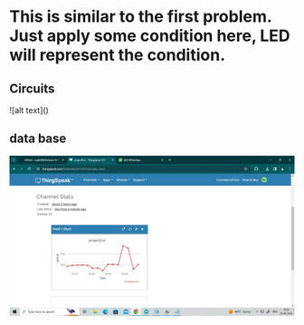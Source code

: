 <h1>This is similar to the first problem. Just apply some condition here, LED will represent the condition.</h1>

<h2>Circuits </h2>
![alt text](<WhatsApp Image 2024-04-20 at 20.33.00_8c60c26d.jpg>)

<h2>data base</h2>

![alt text](<WhatsApp Image 2024-04-20 at 16.51.03_0537d296.jpg>)